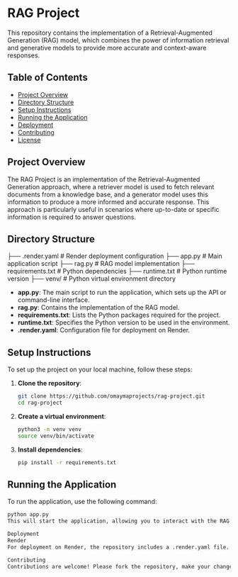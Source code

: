 # RAG Project

This repository contains the implementation of a Retrieval-Augmented Generation (RAG) model, which combines the power of information retrieval and generative models to provide more accurate and context-aware responses.

## Table of Contents

- [Project Overview](#project-overview)
- [Directory Structure](#directory-structure)
- [Setup Instructions](#setup-instructions)
- [Running the Application](#running-the-application)
- [Deployment](#deployment)
- [Contributing](#contributing)
- [License](#license)

## Project Overview

The RAG Project is an implementation of the Retrieval-Augmented Generation approach, where a retriever model is used to fetch relevant documents from a knowledge base, and a generator model uses this information to produce a more informed and accurate response. This approach is particularly useful in scenarios where up-to-date or specific information is required to answer questions.

## Directory Structure

├── .render.yaml # Render deployment configuration
├── app.py # Main application script
├── rag.py # RAG model implementation
├── requirements.txt # Python dependencies
├── runtime.txt # Python runtime version
├── venv/ # Python virtual environment directory

- **app.py**: The main script to run the application, which sets up the API or command-line interface.
- **rag.py**: Contains the implementation of the RAG model.
- **requirements.txt**: Lists the Python packages required for the project.
- **runtime.txt**: Specifies the Python version to be used in the environment.
- **.render.yaml**: Configuration file for deployment on Render.

## Setup Instructions

To set up the project on your local machine, follow these steps:

1. **Clone the repository**:
    ```bash
    git clone https://github.com/omaymaprojects/rag-project.git
    cd rag-project
    ```

2. **Create a virtual environment**:
    ```bash
    python3 -m venv venv
    source venv/bin/activate
    ```

3. **Install dependencies**:
    ```bash
    pip install -r requirements.txt
    ```

## Running the Application

To run the application, use the following command:

```bash
python app.py
This will start the application, allowing you to interact with the RAG model either through an API or command-line interface, depending on how app.py is set up.

Deployment
Render
For deployment on Render, the repository includes a .render.yaml file. You can follow the instructions provided by Render for deploying the application. Simply push the repository to a connected Render service, and it will automatically deploy based on the provided configuration.

Contributing
Contributions are welcome! Please fork the repository, make your changes, and submit a pull request. For major changes, it's recommended to open an issue first to discuss what you'd like to modify.
